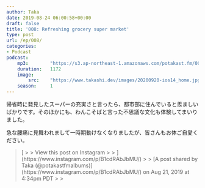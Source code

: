 ```yaml
---
author: Taka
date: 2019-08-24 06:00:58+00:00
draft: false
title: '008: Refreshing grocery super market'
type: post
url: /ep/008/
categories:
- Podcast
podcast:
    mp3:        "https://s3.ap-northeast-1.amazonaws.com/potakast.fm/008.m4a"
    duration:   1172
    image:
        src:    "https://www.takashi.dev/images/20200920-ios14_home.jpg"
    season:     1
---
```





帰省時に発見したスーパーの充実さと言ったら、都市部に住んでいると羨ましいばかりです。そのほかにも、わんこそばと言った不思議な文化も体験してまいりました。







急な腰痛に見舞われまして一時期動けなくなりましたが、皆さんもお体ご自愛ください。







<blockquote>[
> 
> View this post on Instagram
> 
> ](https://www.instagram.com/p/B1cdRAbJbMU/)
> 
> [A post shared by Taka (@potakastfmalbums)](https://www.instagram.com/p/B1cdRAbJbMU/) on Aug 21, 2019 at 4:34pm PDT
> 
> </blockquote>



